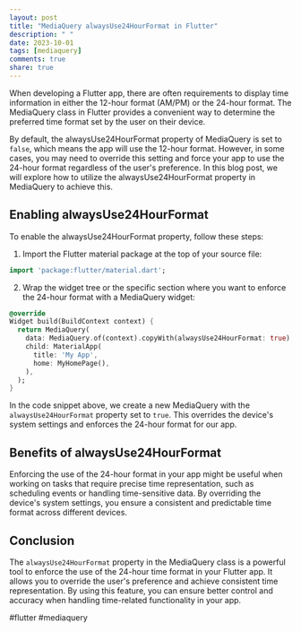 ```yaml
---
layout: post
title: "MediaQuery alwaysUse24HourFormat in Flutter"
description: " "
date: 2023-10-01
tags: [mediaquery]
comments: true
share: true
---
```


When developing a Flutter app, there are often requirements to display time information in either the 12-hour format (AM/PM) or the 24-hour format. The MediaQuery class in Flutter provides a convenient way to determine the preferred time format set by the user on their device. 

By default, the alwaysUse24HourFormat property of MediaQuery is set to `false`, which means the app will use the 12-hour format. However, in some cases, you may need to override this setting and force your app to use the 24-hour format regardless of the user's preference. In this blog post, we will explore how to utilize the alwaysUse24HourFormat property in MediaQuery to achieve this.

## Enabling alwaysUse24HourFormat

To enable the alwaysUse24HourFormat property, follow these steps:

1. Import the Flutter material package at the top of your source file:

```dart
import 'package:flutter/material.dart';
```

2. Wrap the widget tree or the specific section where you want to enforce the 24-hour format with a MediaQuery widget:

```dart
@override
Widget build(BuildContext context) {
  return MediaQuery(
    data: MediaQuery.of(context).copyWith(alwaysUse24HourFormat: true),
    child: MaterialApp(
      title: 'My App',
      home: MyHomePage(),
    ),
  );
}
```

In the code snippet above, we create a new MediaQuery with the `alwaysUse24HourFormat` property set to `true`. This overrides the device's system settings and enforces the 24-hour format for our app.

## Benefits of alwaysUse24HourFormat

Enforcing the use of the 24-hour format in your app might be useful when working on tasks that require precise time representation, such as scheduling events or handling time-sensitive data. By overriding the device's system settings, you ensure a consistent and predictable time format across different devices.

## Conclusion

The `alwaysUse24HourFormat` property in the MediaQuery class is a powerful tool to enforce the use of the 24-hour time format in your Flutter app. It allows you to override the user's preference and achieve consistent time representation. By using this feature, you can ensure better control and accuracy when handling time-related functionality in your app.

#flutter #mediaquery